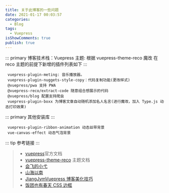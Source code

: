 ```yaml
---
title: 关于此博客的一些问题
date: 2021-01-17 00:03:57
categories:
  - Blog
tags:
  - Vuepress
isShowComments: true
publish: true
---
```


::: primary 博客技术栈：Vuepress
主题: 根据 vuepress-theme-reco 魔改
在 reco 主题的前提下新增的插件列表如下
:::

```plugin
 vuepress-plugin-meting: 音乐播放器。
 vuepress-plugin-nuggets-style-copy：代码复制功能(更改样式)
 @vuepress/pwa 支持 PWA
 @vuepress-reco/extract-code 随意组合想展示的代码
 @vuepress/blog 配置支持爬虫
 vuepress-plugin-boxx 为博客文章自动随机添加名人名言(进行魔改，加入 Type.js 动态打印效果)
```

::: primary
其他安装库
:::

```plugin
 vuepress-plugin-ribbon-animation 动态丝带背景
 vue-canvas-effect 动态气泡背景
```

::: tip
参考链接
:::

> - [vuepress](https://vuepress.vuejs.org/zh/guide/)官方文档
> - [vuepress-theme-reco](https://vuepress-theme-reco.recoluan.com/views/1.x/) 主题文档
> - [会飞的小弋](https://lovelijunyi.gitee.io/blog/categories/vuepress/)
> - [山海以南](https://mu-yan.cn/)
> - [JiangJymVuepress 博客美化技巧](https://blog.csdn.net/weixin_43469076/article/details/112495677)
> - [饭团也有春天 CSS 边框](http://www.zpzpup.com/blog/blogs/category1/2020/20200712.html#_1-%E7%AC%AC%E4%B8%80%E7%A7%8D%E5%8D%95%E5%90%91%E5%8F%98%E8%89%B2)